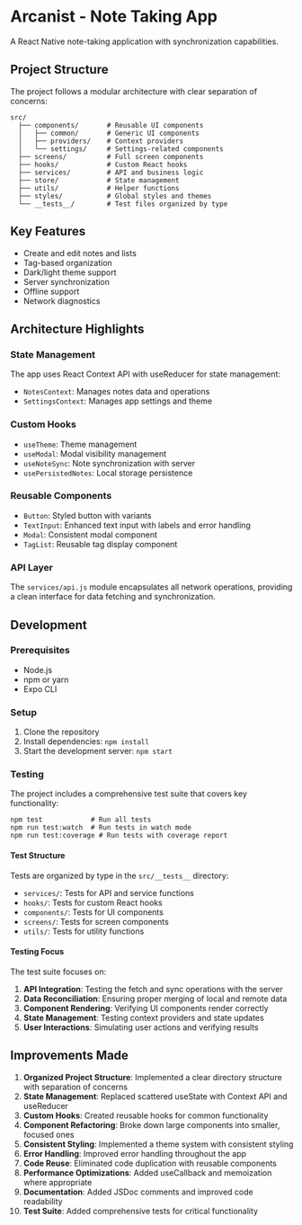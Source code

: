 # Arcanist - Note Taking App

A React Native note-taking application with synchronization capabilities.

## Project Structure

The project follows a modular architecture with clear separation of concerns:

```
src/
  ├── components/       # Reusable UI components
  │   ├── common/       # Generic UI components
  │   ├── providers/    # Context providers
  │   └── settings/     # Settings-related components
  ├── screens/          # Full screen components
  ├── hooks/            # Custom React hooks
  ├── services/         # API and business logic
  ├── store/            # State management
  ├── utils/            # Helper functions
  ├── styles/           # Global styles and themes
  └── __tests__/        # Test files organized by type
```

## Key Features

- Create and edit notes and lists
- Tag-based organization
- Dark/light theme support
- Server synchronization
- Offline support
- Network diagnostics

## Architecture Highlights

### State Management

The app uses React Context API with useReducer for state management:

- `NotesContext`: Manages notes data and operations
- `SettingsContext`: Manages app settings and theme

### Custom Hooks

- `useTheme`: Theme management
- `useModal`: Modal visibility management
- `useNoteSync`: Note synchronization with server
- `usePersistedNotes`: Local storage persistence

### Reusable Components

- `Button`: Styled button with variants
- `TextInput`: Enhanced text input with labels and error handling
- `Modal`: Consistent modal component
- `TagList`: Reusable tag display component

### API Layer

The `services/api.js` module encapsulates all network operations, providing a clean interface for data fetching and synchronization.

## Development

### Prerequisites

- Node.js
- npm or yarn
- Expo CLI

### Setup

1. Clone the repository
2. Install dependencies: `npm install`
3. Start the development server: `npm start`

### Testing

The project includes a comprehensive test suite that covers key functionality:

```
npm test            # Run all tests
npm run test:watch  # Run tests in watch mode
npm run test:coverage # Run tests with coverage report
```

#### Test Structure

Tests are organized by type in the `src/__tests__` directory:

- `services/`: Tests for API and service functions
- `hooks/`: Tests for custom React hooks
- `components/`: Tests for UI components
- `screens/`: Tests for screen components
- `utils/`: Tests for utility functions

#### Testing Focus

The test suite focuses on:

1. **API Integration**: Testing the fetch and sync operations with the server
2. **Data Reconciliation**: Ensuring proper merging of local and remote data
3. **Component Rendering**: Verifying UI components render correctly
4. **State Management**: Testing context providers and state updates
5. **User Interactions**: Simulating user actions and verifying results

## Improvements Made

1. **Organized Project Structure**: Implemented a clear directory structure with separation of concerns
2. **State Management**: Replaced scattered useState with Context API and useReducer
3. **Custom Hooks**: Created reusable hooks for common functionality
4. **Component Refactoring**: Broke down large components into smaller, focused ones
5. **Consistent Styling**: Implemented a theme system with consistent styling
6. **Error Handling**: Improved error handling throughout the app
7. **Code Reuse**: Eliminated code duplication with reusable components
8. **Performance Optimizations**: Added useCallback and memoization where appropriate
9. **Documentation**: Added JSDoc comments and improved code readability
10. **Test Suite**: Added comprehensive tests for critical functionality

